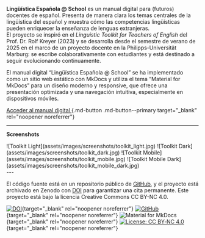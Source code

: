 **Lingüística Española @ School** es un manual digital para (futuros) docentes de español. Presenta de manera clara los temas centrales de la lingüística del español y muestra cómo las competencias lingüísticas pueden enriquecer la enseñanza de lenguas extranjeras.  
El proyecto se inspiró en el _Linguistic Toolkit for Teachers of English_ del Prof. Dr. Rolf Kreyer (2023) y se desarrolla desde el semestre de verano de 2025 en el marco de un proyecto docente en la Philipps-Universität Marburg: se escribe colaborativamente con estudiantes y está destinado a seguir evolucionando continuamente.

El manual digital “Lingüística Española @ School” se ha implementado como un sitio web estático con MkDocs y utiliza el tema “Material for MkDocs” para un diseño moderno y responsive, que ofrece una presentación optimizada y una navegación intuitiva, especialmente en dispositivos móviles.

[Acceder al manual digital  <i class="fa-solid fa-up-right-from-square"></i>](https://ftacke.github.io/spanisch-toolkit/){.md-button .md-button--primary target="_blank" rel="noopener noreferrer"}

---
**Screenshots**
<div class="masonry" markdown>
![Toolkit Light](assets/images/screenshots/toolkit_light.jpg)
![Toolkit Dark](assets/images/screenshots/toolkit_dark.jpg)
![Toolkit Mobile](assets/images/screenshots/toolkit_mobile.jpg)
![Toolkit Mobile Dark](assets/images/screenshots/toolkit_mobile_dark.jpg)
</div>
---

El código fuente está en un repositorio público de [GitHub](https://github.com/FTacke/spanisch-toolkit), y el proyecto está archivado en Zenodo con [DOI](https://doi.org/10.5281/zenodo.15348687) para garantizar una cita permanente. Este proyecto está bajo la licencia Creative Commons CC BY-NC 4.0.

[![DOI](https://zenodo.org/badge/DOI/10.5281/zenodo.15348687.svg)](https://doi.org/10.5281/zenodo.15348687){target="_blank" rel="noopener noreferrer"}
[![GitHub](https://img.shields.io/badge/GitHub-FTacke%2Fspanisch--toolkit-4287f5?style=flat&logo=github&logoColor=white)](https://github.com/FTacke/spanisch-toolkit){target="_blank" rel="noopener noreferrer"}
![Material for MkDocs](https://img.shields.io/badge/MkDocs-Material-blue){target="_blank" rel="noopener noreferrer"}
[![License: CC BY‐NC 4.0](https://img.shields.io/badge/License-CC%20BY--NC%204.0-lightgrey)](https://creativecommons.org/licenses/by-nc/4.0/){target="_blank" rel="noopener noreferrer"}


